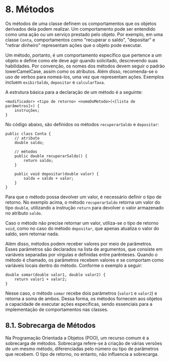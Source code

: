 # 8. Métodos

Os métodos de uma classe definem os comportamentos que os objetos derivados dela podem realizar. Um comportamento pode ser entendido como uma ação ou um serviço prestado pelo objeto. Por exemplo, em uma classe `Conta`, comportamentos como "recuperar o saldo", "depositar" e "retirar dinheiro" representam ações que o objeto pode executar.

Um método, portanto, é um comportamento específico que pertence a um objeto e define como ele deve agir quando solicitado, descrevendo suas habilidades. Por convenção, os nomes dos métodos devem seguir o padrão lowerCamelCase, assim como os atributos. Além disso, recomenda-se o uso de verbos para nomeá-los, uma vez que representam ações. Exemplos incluem `exibirSaldo`, `depositar` e `calcularTaxa`.

A estrutura básica para a declaração de um método é a seguinte:

```
<modificador> <tipo de retorno> <nomeDoMetodo>(<[lista de parâmetros]>) {
    instruções;
}
```

No código abaixo, são definidos os métodos `recuperarSaldo` e `depositar`:

```
public class Conta {
    // atributo
    double saldo;

    // métodos
    public double recuperarSaldo() {
        return saldo;
    }

    public void depositar(double valor) {
        saldo = saldo + valor;
    }
}
```

Para que o método possa devolver um valor, é necessário definir o tipo de retorno. No exemplo acima, o método `recuperarSaldo` retorna um valor do tipo `double`, utilizando a instrução `return` para devolver o valor armazenado no atributo `saldo`.

Caso o método não precise retornar um valor, utiliza-se o tipo de retorno `void`, como no caso do método `depositar`, que apenas atualiza o valor do saldo, sem retornar nada.

Além disso, métodos podem receber valores por meio de parâmetros. Esses parâmetros são declarados na lista de argumentos, que consiste em variáveis separadas por vírgulas e definidas entre parênteses. Quando o método é chamado, os parâmetros recebem valores e se comportam como variáveis locais dentro do método. Conforme o exemplo a seguir:

```
double somar(double valor1, double valor2) {
    return valor1 + valor2;
}
```

Nesse caso, o método `somar` recebe dois parâmetros (`valor1` e `valor2`) e retorna a soma de ambos. Dessa forma, os métodos fornecem aos objetos a capacidade de executar ações específicas, sendo essenciais para a implementação de comportamentos nas classes.

## 8.1. Sobrecarga de Métodos

Na Programação Orientada a Objetos (POO), um recurso comum é a sobrecarga de métodos. Sobrecarga refere-se à criação de várias versões de um mesmo método, diferenciadas pelo número ou tipo de parâmetros que recebem. O tipo de retorno, no entanto, não influencia a sobrecarga.